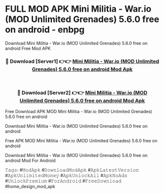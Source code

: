 # FULL MOD APK Mini Militia - War.io (MOD Unlimited Grenades) 5.6.0 free on android - enbpg
Download Mini Militia - War.io (MOD Unlimited Grenades) 5.6.0 free on android Free Mod APK

<div align="center">
<h3>🔴 Download [Server1] 👉👉 <a href="https://apk-comot.site?title=Mini_Militia_-_War.io_(MOD_Unlimited_Grenades)_5.6.0_free_on_android">Mini Militia - War.io (MOD Unlimited Grenades) 5.6.0 free on android Mod Apk</a></h3><br>

<h3>🔴 Download [Server2] 👉👉 <a href="https://apk-comot.site?title=Mini_Militia_-_War.io_(MOD_Unlimited_Grenades)_5.6.0_free_on_android">Mini Militia - War.io (MOD Unlimited Grenades) 5.6.0 free on android Mod Apk</a></h3>
</div>


Free Download APK MOD Mini Militia - War.io (MOD Unlimited Grenades) 5.6.0 free on android

Download Mini Militia - War.io (MOD Unlimited Grenades) 5.6.0 free on android 

Free APK MOD Mini Militia - War.io (MOD Unlimited Grenades) 5.6.0 free on android 

Download Mini Militia - War.io (MOD Unlimited Grenades) 5.6.0 free on android Mod For Android

𝚃𝚊𝚐𝚜: #𝙼𝚘𝚍𝙰𝚙𝚔 #𝙳𝚘𝚠𝚗𝚕𝚘𝚊𝚍𝙼𝚘𝚍𝙰𝚙𝚔 #𝙰𝚙𝚔𝙻𝚊𝚝𝚎𝚜𝚝𝚅𝚎𝚛𝚜𝚒𝚘𝚗 #𝙰𝚙𝚔𝚄𝚗𝚕𝚒𝚖𝚒𝚝𝚎𝚍𝙼𝚘𝚗𝚎𝚢 #𝙰𝚙𝚔𝚄𝚗𝚕𝚘𝚌𝚔𝙰𝚕𝚕 #𝙰𝚙𝚔𝙽𝚘𝙰𝚍𝚜 #𝚄𝚗𝚕𝚘𝚌𝚔𝙿𝚛𝚎𝚖𝚒𝚞𝚖 #𝙵𝚘𝚛𝙰𝚗𝚍𝚛𝚘𝚒𝚍 #𝙵𝚛𝚎𝚎𝙳𝚘𝚠𝚗𝚕𝚘𝚊𝚍 #home_design_mod_apk